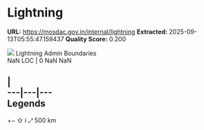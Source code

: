 # Lightning

**URL:** https://mosdac.gov.in/internal/lightning
**Extracted:** 2025-09-13T05:55:47.159437
**Quality Score:** 0.200

![](https://mosdac.gov.in/common_forecast/assets/img/transparent_mosdac_rapid.png) Lightning
Admin Boundaries  
NaN
LOC
|  0 NaN NaN

|   
---|---|---  
Legends  
---  
[](https://mosdac.gov.in/lightning/)
+−
⇧
i
⤢
500 km
